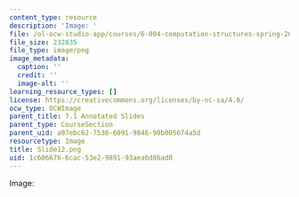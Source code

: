 ```yaml
---
content_type: resource
description: 'Image: '
file: /ol-ocw-studio-app/courses/6-004-computation-structures-spring-2017/1c6066766cac53e2989193aea6d86ad8_Slide12.png
file_size: 232835
file_type: image/png
image_metadata:
  caption: ''
  credit: ''
  image-alt: ''
learning_resource_types: []
license: https://creativecommons.org/licenses/by-nc-sa/4.0/
ocw_type: OCWImage
parent_title: 7.1 Annotated Slides
parent_type: CourseSection
parent_uid: a97ebc62-7536-6091-9846-90b005674a5d
resourcetype: Image
title: Slide12.png
uid: 1c606676-6cac-53e2-9891-93aea6d86ad8
---
```

Image: 